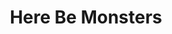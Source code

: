 ---
title:         "Here Be Monsters"
description:   "A podcast about the Unknown."
url-thumbnail: "http://hbmpodcast.com/s/rsslogo.png"
url-rss:       "http://feeds.feedburner.com/herebemonsterspodcast/"
url-web:       "http://hbmpodcast.com/"
url-itunes:    "https://itunes.apple.com/us/podcast/here-be-monsters/id564425626?mt=2&uo=4"
tags:         [fringe, culture]
---